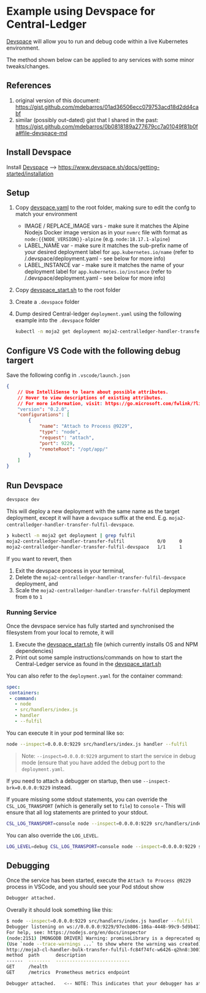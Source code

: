 # Example using Devspace for Central-Ledger

[Devspace](https://www.devspace.sh/) will allow you to run and debug code within a live Kubernetes environment.

The method shown below can be applied to any services with some minor tweaks/changes.

## References

1. original version of this document: https://gist.github.com/mdebarros/01ad36506ecc079753acd18d2dd4cabf
2. similar (possibly out-dated) gist that I shared in the past: https://gist.github.com/mdebarros/0b0818189a277679cc7a01049f81b0fa#file-devspace-md

## Install Devspace

Install [Devspace](https://www.devspace.sh/) --> https://www.devspace.sh/docs/getting-started/installation

## Setup

1. Copy [devspace.yaml](./devspace_config.md) to the root folder, making sure to edit the confg to match your environment
    - IMAGE / REPLACE_IMAGE vars - make sure it matches the Alpine Nodejs Docker image version as in your `nvmrc` file with format as `node:{{NODE_VERSION}}-alpine` (e.g. `node:18.17.1-alpine`)
    - LABEL_NAME var - make sure it matches the sub-prefix name of your desired deployment label for `app.kubernetes.io/name` (refer to /.devspace/deployment.yaml - see below for more info)
    - LABEL_INSTANCE var - make sure it matches the name of your deployment label for `app.kubernetes.io/instance` (refer to /.devspace/deployment.yaml - see below for more info)
2. Copy [devspace_start.sh](./devspace_script.md) to the root folder
3. Create a `.devspace` folder
4. Dump desired Central-ledger `deployment.yaml` using the following example into the `.devspace` folder

    ```bash
    kubectl -n moja2 get deployment moja2-centralledger-handler-transfer-fulfil -o yaml > ./.devspace/deployment.yaml
    ```

## Configure VS Code with the following debug targert

Save the following config in `.vscode/launch.json`

```json
{
    // Use IntelliSense to learn about possible attributes.
    // Hover to view descriptions of existing attributes.
    // For more information, visit: https://go.microsoft.com/fwlink/?linkid=830387
    "version": "0.2.0",
    "configurations": [
        {
            "name": "Attach to Process @9229",
            "type": "node",
            "request": "attach",
            "port": 9229,
            "remoteRoot": "/opt/app/"
        }
    ]
}
```

## Run Devspace

```bash
devspace dev
```

This will deploy a new deployment with the same name as the target deployment, except it will have a `devspace` suffix at the end. E.g. `moja2-centralledger-handler-transfer-fulfil-devspace`.

```bash
❯ kubectl -n moja2 get deployment | grep fulfil
moja2-centralledger-handler-transfer-fulfil            0/0     0            0           51m <-- NOTE: This has been scaled to 0.
moja2-centralledger-handler-transfer-fulfil-devspace   1/1     1            1           17h
```

If you want to revert, then 

1. Exit the devspace process in your terminal, 
2. Delete the `moja2-centralledger-handler-transfer-fulfil-devspace` deployment, and
3. Scale the `moja2-centralledger-handler-transfer-fulfil` deployment from `0` to `1`

### Running Service

Once the devspace service has fully started and synchronised the filesystem from your local to remote, it will

1. Execute the [devspace_start.sh](src/NodeJS/development/tools/assets/devspace_start.sh) file (which currently installs OS and NPM dependencies)
2. Print out some sample instructions/commands on how to start the Central-Ledger service as found in the [devspace_start.sh](src/NodeJS/development/tools/assets/devspace_start.sh)

You can also refer to the `deployment.yaml` for the container command:

 ```yaml
 spec:
  containers:
  - command:
    - node
    - src/handlers/index.js
    - handler
    - --fulfil
 ```

 You can execute it in your pod terminal like so:

 ```bash
 node --inspect=0.0.0.0:9229 src/handlers/index.js handler --fulfil
 ```

 > Note: `--inspect=0.0.0.0:9229` argument to start the service in debug mode (ensure that you have added the debug port to the `deployment.yaml`.

If you need to attach a debugger on startup, then use `--inspect-brk=0.0.0.0:9229` instead.

If youare missing some stdout statements, you can override the `CSL_LOG_TRANSPORT` (which is generally set to `file`) to `console` - This will ensure that all log statements are printed to your stdout.

 ```bash
 CSL_LOG_TRANSPORT=console node --inspect=0.0.0.0:9229 src/handlers/index.js handler --fulfil
 ```

 You can also override the `LOG_LEVEL`.

 ```bash
 LOG_LEVEL=debug CSL_LOG_TRANSPORT=console node --inspect=0.0.0.0:9229 src/handlers/index.js handler --fulfil
 ```

## Debugging

Once the service has been started, execute the `Attach to Process @9229` process in VSCode, and you should see your Pod stdout show 

```bash
Debugger attached.
```

Overally it should look something like this:

```bash
$ node --inspect=0.0.0.0:9229 src/handlers/index.js handler --fulfil
Debugger listening on ws://0.0.0.0:9229/97ecb806-186a-4448-99c9-5d9b417e2f8d   <-- NOTE: Indicates that debugger has started
For help, see: https://nodejs.org/en/docs/inspector
(node:2151) [MONGODB DRIVER] Warning: promiseLibrary is a deprecated option
(Use `node --trace-warnings ...` to show where the warning was created)
http://moja3-cl-handler-bulk-transfer-fulfil-fc84f74fc-w6426-q2hn8:3001
method  path      description                
------  --------  ---------------------------
GET     /health                              
GET     /metrics  Prometheus metrics endpoint

Debugger attached.   <-- NOTE: This indicates that your debugger has attached successfully!
```
